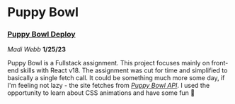 # Puppy Bowl

### **[Puppy Bowl Deploy](https://puppy-bowl-mw.netlify.app/)**

*Madi Webb*
**1/25/23**

Puppy Bowl is a Fullstack assignment. This project focuses mainly on front-end skills with React v18. The assignment was cut for time and simplified to basically a single fetch call. It could be something much more some day, if I'm feeling not lazy - the site fetches from *[Puppy Bowl API](https://fsa-puppy-bowl.herokuapp.com/api/)*. I used the opportunity to learn about CSS animations and have some fun 💩